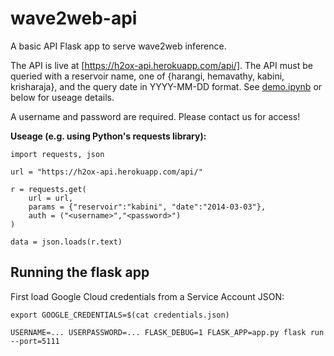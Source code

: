 # wave2web-api
A basic API Flask app to serve wave2web inference.

The API is live at [https://h2ox-api.herokuapp.com/api/]. The API must be queried with a reservoir name, one of {harangi, hemavathy, kabini, krisharaja}, and the query date in YYYY-MM-DD format. See [demo.ipynb](demo.ipynb) or below for useage details.

A username and password are required. Please contact us for access!

**Useage (e.g. using Python's requests library):**

    import requests, json

    url = "https://h2ox-api.herokuapp.com/api/"

    r = requests.get(
        url = url,
        params = {"reservoir":"kabini", "date":"2014-03-03"},
        auth = ("<username>","<password>")
    )

    data = json.loads(r.text)

## Running the flask app
First load Google Cloud credentials from a Service Account JSON:
```
export GOOGLE_CREDENTIALS=$(cat credentials.json)
```
```
USERNAME=... USERPASSWORD=... FLASK_DEBUG=1 FLASK_APP=app.py flask run --port=5111
```
